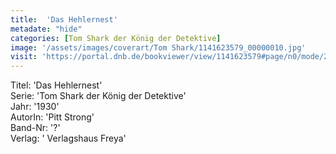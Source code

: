 ```yaml
---
title:  'Das Hehlernest'
metadate: "hide"
categories: [Tom Shark der König der Detektive]
image: '/assets/images/coverart/Tom Shark/1141623579_00000010.jpg'
visit: 'https://portal.dnb.de/bookviewer/view/1141623579#page/n0/mode/2up'
---
```

Titel: 'Das Hehlernest' <br>
Serie: 'Tom Shark der König der Detektive' <br>
Jahr: '1930' <br>
AutorIn: 'Pitt Strong' <br>
Band-Nr: '?' <br>
Verlag: ' Verlagshaus Freya'